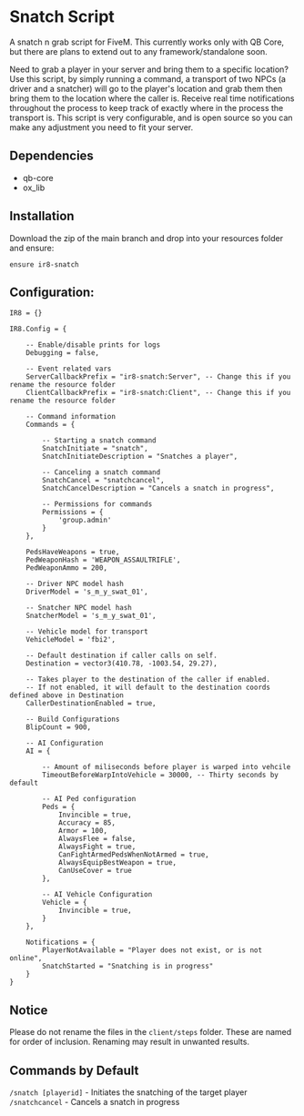 # Snatch Script

A snatch n grab script for FiveM. This currently works only with QB Core, but there are plans to extend out to any framework/standalone soon.

Need to grab a player in your server and bring them to a specific location? Use this script, by simply running a command, a transport of two NPCs (a driver and a snatcher) will go to the player's location and grab them then bring them to the location where the caller is. Receive real time notifications throughout the process to keep track of exactly where in the process the transport is. This script is very configurable, and is open source so you can make any adjustment you need to fit your server.

## Dependencies
- qb-core
- ox_lib

## Installation

Download the zip of the main branch and drop into your resources folder and ensure:

```
ensure ir8-snatch
```

## Configuration:

```
IR8 = {}

IR8.Config = {

    -- Enable/disable prints for logs
    Debugging = false,

    -- Event related vars
    ServerCallbackPrefix = "ir8-snatch:Server", -- Change this if you rename the resource folder
    ClientCallbackPrefix = "ir8-snatch:Client", -- Change this if you rename the resource folder

    -- Command information
    Commands = {

        -- Starting a snatch command
        SnatchInitiate = "snatch",
        SnatchInitiateDescription = "Snatches a player",

        -- Canceling a snatch command
        SnatchCancel = "snatchcancel",
        SnatchCancelDescription = "Cancels a snatch in progress",

        -- Permissions for commands
        Permissions = {
            'group.admin'
        }
    },

    PedsHaveWeapons = true,
    PedWeaponHash = 'WEAPON_ASSAULTRIFLE',
    PedWeaponAmmo = 200,

    -- Driver NPC model hash
    DriverModel = 's_m_y_swat_01',

    -- Snatcher NPC model hash
    SnatcherModel = 's_m_y_swat_01',

    -- Vehicle model for transport
    VehicleModel = 'fbi2',

    -- Default destination if caller calls on self.
    Destination = vector3(410.78, -1003.54, 29.27),

    -- Takes player to the destination of the caller if enabled.
    -- If not enabled, it will default to the destination coords defined above in Destination
    CallerDestinationEnabled = true,

    -- Build Configurations
    BlipCount = 900,

    -- AI Configuration
    AI = {

        -- Amount of miliseconds before player is warped into vehcile
        TimeoutBeforeWarpIntoVehicle = 30000, -- Thirty seconds by default

        -- AI Ped configuration
        Peds = {
            Invincible = true,
            Accuracy = 85,
            Armor = 100,
            AlwaysFlee = false,
            AlwaysFight = true,
            CanFightArmedPedsWhenNotArmed = true,
            AlwaysEquipBestWeapon = true,
            CanUseCover = true
        },

        -- AI Vehicle Configuration
        Vehicle = {
            Invincible = true,
        }
    },

    Notifications = {
        PlayerNotAvailable = "Player does not exist, or is not online",
        SnatchStarted = "Snatching is in progress"
    }
}
```

## Notice

Please do not rename the files in the `client/steps` folder. These are named for order of inclusion. Renaming may result in unwanted results.

## Commands by Default

`/snatch [playerid]` - Initiates the snatching of the target player
`/snatchcancel` - Cancels a snatch in progress
